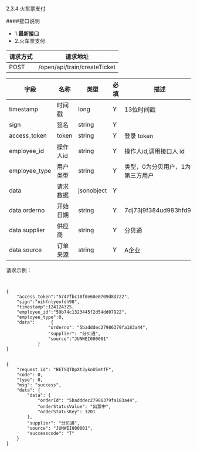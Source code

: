 2.3.4 火车票支付

####接口说明
- 1.**最新接口**
- 2.火车票支付




请求方式|请求地址
----|---
POST|/open/api/train/createTicket


字段|名称|类型|必填|描述
-----|-----|----|----|----
timestamp|时间戳 |long |Y|13位时间戳
sign|签名 |string |Y|
access_token|token | string |Y|登录 token
employee_id| 操作人id|string |Y|操作人id,调用接口人 id
employee_type| 用户类型|string|Y|类型，0为分贝用户，1为第三方用户
data |请求数据| jsonobject |Y|
data.orderno|开始日期|string  |Y|7dj73j9f384ud983hfd98
data.supplier|供应商|string  |Y|分贝通
data.source|订单来源|string  |Y|A企业













请求示例：

```


{
	"access_token":"5747fbc10f0e60e0709d8d722",
	"sign":"oihfnlyeofdh98",
	"timestamp":124124325,
	"employee_id":"59b74c1323445f2d54dd07922",
	"employee_type":0,
	"data":      {
                "orderno": "5badddec27986379fa183a44",
                "supplier": "分贝通",
                "source":"JUNWEI000001"
            }
}


```






```
{
    "request_id": "BETSQTDpXt3yknU5mtfF",
    "code": 0,
    "type": 0,
    "msg": "success",
    "data": {
        "data": {
            "orderId": "5badddec27986379fa183a44",
            "orderStatusValue": "出票中",
            "orderStatusKey": 3201
        },
        "supplier": "分贝通",
        "source": "JUNWEI000001",
        "successcode": "T"
    }
}


```




